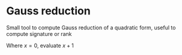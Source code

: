 # Gauss reduction
Small tool to compute Gauss reduction of a quadratic form, useful to compute signature or rank

Where $x = 0$, evaluate $x + 1$
